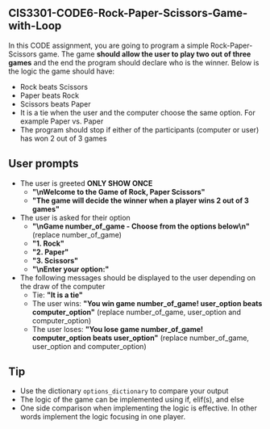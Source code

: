 ## CIS3301-CODE6-Rock-Paper-Scissors-Game-with-Loop

In this CODE assignment, you are going to program a simple Rock-Paper-Scissors game. The game **should allow the user to play two out of three games** and the end the program should declare who is the winner. Below is the logic the game should have:

* Rock beats Scissors
* Paper beats Rock
* Scissors beats Paper
* It is a tie when the user and the computer choose the same option. For example Paper vs. Paper
* The program should stop if either of the participants (computer or user) has won 2 out of 3 games

## User prompts

* The user is greeted **ONLY SHOW ONCE**
  + **"\nWelcome to the Game of Rock, Paper Scissors"**
  + **"The game will decide the winner when a player wins 2 out of 3 games"**
* The user is asked for their option
  + **"\nGame number_of_game - Choose from the options below\n"** (replace number_of_game)
  + **"1. Rock"**
  + **"2. Paper"**
  + **"3. Scissors"**
  + **"\nEnter your option:"**
* The following messages should be displayed to the user depending on the draw of the computer
  + Tie: **"It is a tie"**
  + The user wins: **"You win game number_of_game! user_option beats computer_option"** (replace number_of_game, user_option and computer_option)
  + The user loses: **"You lose game number_of_game! computer_option beats user_option"** (replace number_of_game, user_option and computer_option)

## Tip

* Use the dictionary `options_dictionary` to compare your output
* The logic of the game can be implemented using if, elif(s), and else
* One side comparison when implementing the logic is effective. In other words implement the logic focusing in one player.